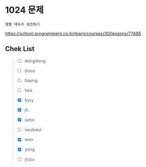 # 1024 문제

```
행렬 테두리 회전하기
```

https://school.programmers.co.kr/learn/courses/30/lessons/77485

## Chek List

> - [ ] dongdong
> 
> - [ ] dooo
> 
> - [ ] haeng
> 
> - [ ] hee
> 
> - [x] hyry
> 
> - [x] jh
> 
> - [x] seho
> 
> - [ ] seulseul
> 
> - [x] won
> 
> - [x] yong
> 
> - [ ] yuzu